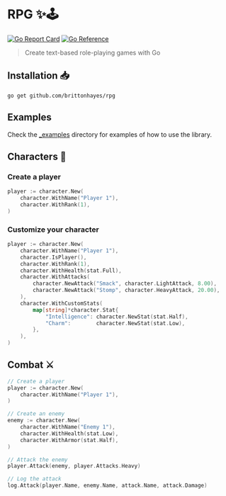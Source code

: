 # RPG ✨🕹️

[![Go Report Card](https://goreportcard.com/badge/github.com/brittonhayes/rpg)](https://goreportcard.com/report/github.com/brittonhayes/rpg)
[![Go Reference](https://pkg.go.dev/badge/github.com/brittonhayes/rpg.svg)](https://pkg.go.dev/github.com/brittonhayes/rpg)

> Create text-based role-playing games with Go

## Installation 📥

```shell
go get github.com/brittonhayes/rpg
```

## Examples

Check the [_examples](./_examples) directory for examples of how to use the library.

## Characters 👥

### Create a player

```go
player := character.New(
    character.WithName("Player 1"),
    character.WithRank(1),
)
```

### Customize your character

```go
player := character.New(
    character.WithName("Player 1"),
    character.IsPlayer(),
    character.WithRank(1),
    character.WithHealth(stat.Full),
    character.WithAttacks(
        character.NewAttack("Smack", character.LightAttack, 8.00),
        character.NewAttack("Stomp", character.HeavyAttack, 20.00),
    ),
    character.WithCustomStats(
        map[string]*character.Stat{
            "Intelligence": character.NewStat(stat.Half),
            "Charm":        character.NewStat(stat.Low),
        },
    ),
)
```

## Combat ⚔️

```go
// Create a player
player := character.New(
    character.WithName("Player 1"),
)

// Create an enemy
enemy := character.New(
    character.WithName("Enemy 1"),
    character.WithHealth(stat.Low),
    character.WithArmor(stat.Half),
)

// Attack the enemy
player.Attack(enemy, player.Attacks.Heavy)

// Log the attack
log.Attack(player.Name, enemy.Name, attack.Name, attack.Damage)
```
